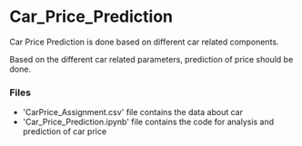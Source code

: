 # Car_Price_Prediction
Car Price Prediction is done based on different car related components.

Based on the different car related parameters, prediction of price should be done.

### Files
- 'CarPrice_Assignment.csv' file contains the data about car 
- 'Car_Price_Prediction.ipynb' file contains the code for analysis and prediction of car price
